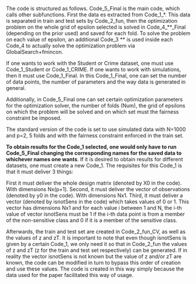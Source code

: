 The code is structured as follows. Code_5_Final is the main code, which calls other subfunctions. First the data es extracted from Code_1_*. This data is separated in train and test sets by Code_2_fun, then the optimization problem
on the whole grid of epsilon selected is solved in Code_4_**_Final (depending on the prior used) and saved for each fold. To solve the problem on each value of epsilon, an additional Code_3 ** is used inside each Code_4 to actually
solve the optimization problem via GlobalSearch+fmincon.

If one wants to work with the Student or Crime dataset, one must use Code_1_Student or Code_1_CRIME. 
If one wants to work with simulations, then it must use Code_1_Final. In this Code_1_Final, one can set the number of data points, the number of parameters and the way data is generated in general.

Additionally, in Code_5_Final one can set certain optimization parameters for the optimization solver, the number of folds (Num), the grid of epsilons on which the problem will be solved and on which set must the fairness constraint be imposed.

The standard version of the code is set to use simulated data with N=1000 and p=2, 5 folds and with the fairness constraint enforced in the train set.

**To obtain results for the Code_1 selected, one would only have to run Code_5_Final changing the corresponding names for the saved data to whichever names one wants**.
If it is desired to obtain results for different datasets, one must create a new Code_1. The requisites for this Code_1 is that it must deliver 3 things:

First it must deliver the whole design matrix (denoted by X0 in the code). With dimensions Nx(p+1). 
Second, it must deliver the vector of observations (denoted by y0 in the code). With dimensions Nx1.
Third, it must deliver a vector (denoted by isnotSens in the code) which takes values of 0 or 1. This vector has dimensions Nx1 and for each value i between 1 and N, the i-th value of vector isnotSens must be 1 if the i-th data point
is from a member of the non-sensitive class and 0 if it is a member of the sensitive class.

Afterwards, the train and test set are created in Code_2_fun_CV, as well as the values of z and zT. It is important to note that even though isnotSens is given by a certain Code_1, we only need it so that in Code_2_fun the values
of z and zT (z for the train and test set respectively) can be generated. If in reality the vector isnotSens is not known but the value of z and/or zT are known, the code can be modified in turn to bypass this order of creation
and use these values. The code is created in this way simply because the data used for the paper facilitated this way of usage.
